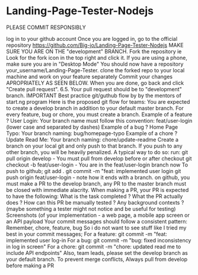 # Landing-Page-Tester-Nodejs

PLEASE COMMIT RESPONSIBLY 

log in to your github account
Once you are logged in, go to the official repository https://github.com/Big-jo/Landing-Page-Tester-Nodejs MAKE SURE YOU ARE ON THE "development" BRANCH.
Fork the repository ie Look for the fork icon in the top right and click it. If you are using a phone, make sure you are in "Desktop Mode"
You should now have a repository your_username/Landing-Page-Tester.
clone the forked repo to your local machine and work on your feature separately
Commit your changes APROPRIATELY AS SEEN BELOW.  When you are done, go back and click "Create pull request". 6.5. Your pull request should be to "development" branch.
IMPORTANT Best practice git/guthub flow by by the mentors of start.ng program Here is the proposed git flow for teams: You are expected to create a develop branch in addition to your default master branch. For every feature, bug or chore, you must create a branch. Example of a feature ? User Login: Your branch name must follow this convention: feat/user-login (lower case and separated by dashes) Example of a bug ? Home Page Typo: Your branch naming: bug/homepage-typo Example of a chore ? Update Read Me: Your branch naming: chore/update-readme Create a branch on your local git and only push to that branch. If you push to any other branch, you will be heavily penalized. A typical way to do so: run: git pull origin develop - You must pull from develop before or after checkout git checkout -b feat/user-login - You are in the feat/user-login branch now To push to github; git add . git commit -m "feat: implemented user login git push origin feat/user-login - note how it ends with a branch. on github, you must make a PR to the develop branch, any PR to the master branch must be closed with immediate alacrity. When making a PR, your PR is expected to have the following: What is the task completed ? What the PR actually does ? How can this PR be manually tested ? Any background contexts ? (maybe something a tester might not notice and be useful for testing) Screenshots (of your implementation - a web page, a mobile app screen or an API payload Your commit messages should follow a consistent pattern: Remember, chore, feature, bug So i do not want to see stuff like I tried my best in your commit messages; For a feature: git commit -m "feat: implemented user log-in For a bug: git commit -m "bug: fixed inconsistency in log in screen" For a chore: git commit -m "chore: updated read me to include API endpoints" Also, team leads, please set the develop branch as your default branch. To prevent merge conflicts, Always pull from develop before making a PR
